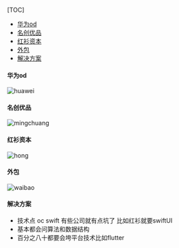 [TOC] 

- [华为od](#华为od)
- [名创优品](#名创优品)
- [红衫资本](#红衫资本)
- [外包](#外包)
- [解决方案](#解决方案)

#### 华为od
![huawei](https://github.com/PengJiang520/Recruit/blob/main/images/IMG_0979.PNG?raw=true "huawei")

#### 名创优品

![mingchuang](https://github.com/PengJiang520/Recruit/blob/main/images/IMG_0965.PNG?raw=true)

#### 红衫资本

![hong](https://github.com/PengJiang520/Recruit/blob/main/images/IMG_0980.PNG?raw=true)

#### 外包

![waibao](https://github.com/PengJiang520/Recruit/blob/main/images/IMG_0969.PNG?raw=true)

#### 解决方案

* 技术点 oc swift 有些公司就有点坑了 比如红衫就要swiftUI
* 基本都会问算法和数据结构
* 百分之八十都要会垮平台技术比如flutter